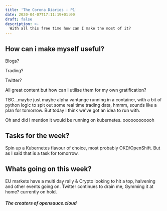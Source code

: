 ```yaml
---
title: 'The Corona Diaries - P1'
date: 2020-04-07T17:11:19+01:00
draft: false
description: >- 
  With all this free time how can I make the most of it?
---
```

## How can i make myself useful?

Blogs?

Trading?

Twitter?

All great content but how can I utilise them for my own gratification?

TBC...maybe just maybe alpha vantange running in a container, with a bit of python logic to spit out some real time trading data, hmmm, sounds like a plan for tomorrow. But today I think we've got an idea to run with.

Oh and did I mention it would be running on kubernetes. oooooooooooh

## Tasks for the week?

Spin up a Kubernetes flavour of choice, most probably OKD/OpenShift. But as I said that is a task for tomorrow.

## Whats going on this week?

EU markets have a multi day rally & Crypto looking to hit a top, halvening and other events going on.
Twitter continues to drain me, Gymming it at home? currently on hold.

##### The creators of opensauce.cloud




